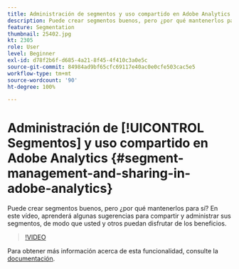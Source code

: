 ```yaml
---
title: Administración de segmentos y uso compartido en Adobe Analytics
description: Puede crear segmentos buenos, pero ¿por qué mantenerlos para sí? En este vídeo, aprenderá algunas sugerencias para compartir y administrar sus segmentos, de modo que usted y otros puedan disfrutar de los beneficios.
feature: Segmentation
thumbnail: 25402.jpg
kt: 2305
role: User
level: Beginner
exl-id: d78f2b6f-d685-4a21-8f45-4f410c3a0e5c
source-git-commit: 84984ad9bf65cfc69117e40ac0e0cfe503cac5e5
workflow-type: tm+mt
source-wordcount: '90'
ht-degree: 100%

---
```


# Administración de [!UICONTROL Segmentos] y uso compartido en Adobe Analytics {#segment-management-and-sharing-in-adobe-analytics}

Puede crear segmentos buenos, pero ¿por qué mantenerlos para sí? En este vídeo, aprenderá algunas sugerencias para compartir y administrar sus segmentos, de modo que usted y otros puedan disfrutar de los beneficios.

>[!VIDEO](https://video.tv.adobe.com/v/37603/?quality=12&learn=on&captions=spa)

Para obtener más información acerca de esta funcionalidad, consulte la [documentación](https://experienceleague.adobe.com/docs/analytics/components/segmentation/segmentation-workflow/seg-manage.html?lang=es).
